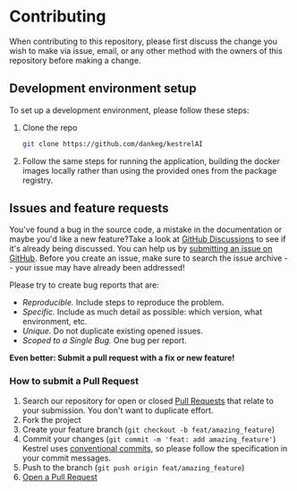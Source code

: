 # Contributing

When contributing to this repository, please first discuss the change you wish to make via issue, email, or any other method with the owners of this repository before making a change.

## Development environment setup

To set up a development environment, please follow these steps:

1. Clone the repo

   ```sh
   git clone https://github.com/dankeg/kestrelAI
   ```

2. Follow the same steps for running the application, building the docker images locally rather than using the provided ones from the package registry.

## Issues and feature requests

You've found a bug in the source code, a mistake in the documentation or maybe you'd like a new feature?Take a look at [GitHub Discussions](https://github.com/dankeg/kestrel/discussions) to see if it's already being discussed.  You can help us by [submitting an issue on GitHub](https://github.com/dankeg/kestrel/issues). Before you create an issue, make sure to search the issue archive -- your issue may have already been addressed!

Please try to create bug reports that are:

- _Reproducible._ Include steps to reproduce the problem.
- _Specific._ Include as much detail as possible: which version, what environment, etc.
- _Unique._ Do not duplicate existing opened issues.
- _Scoped to a Single Bug._ One bug per report.

**Even better: Submit a pull request with a fix or new feature!**

### How to submit a Pull Request

1. Search our repository for open or closed
   [Pull Requests](https://github.com/dankeg/kestrel/pulls)
   that relate to your submission. You don't want to duplicate effort.
2. Fork the project
3. Create your feature branch (`git checkout -b feat/amazing_feature`)
4. Commit your changes (`git commit -m 'feat: add amazing_feature'`) Kestrel uses [conventional commits](https://www.conventionalcommits.org), so please follow the specification in your commit messages.
5. Push to the branch (`git push origin feat/amazing_feature`)
6. [Open a Pull Request](https://github.com/dankeg/kestrel/compare?expand=1)
